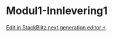 # Modul1-Innlevering1

[Edit in StackBlitz next generation editor ⚡️](https://stackblitz.com/~/github.com/eivind-glodedata/Modul1-Innlevering1)